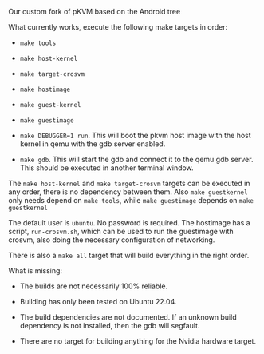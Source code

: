 Our custom fork of pKVM based on the Android tree

What currently works, execute the following make targets in order:

* `make tools`

* `make host-kernel`

* `make target-crosvm`

* `make hostimage`

* `make guest-kernel`

* `make guestimage`

* `make DEBUGGER=1 run`. This will boot the pkvm host image with the host kernel in qemu with the gdb server enabled.

* `make gdb`. This will start the gdb and connect it to the qemu gdb server. This should be executed in another terminal window.

The `make host-kernel` and `make target-crosvm` targets can be executed in any order, there is no dependency between them. Also `make guestkernel` only needs depend on `make tools`, while `make guestimage` depends on `make guestkernel`

The default user is `ubuntu`. No password is required. The hostimage has a script, `run-crosvm.sh`, which can be used to run the guestimage with crosvm, also doing the necessary configuration of networking.

There is also a `make all` target that will build everything in the right order.

What is missing:

* The builds are not necessarily 100% reliable.

* Building has only been tested on Ubuntu 22.04.

* The build dependencies are not documented. If an unknown build dependency is not installed, then the gdb will segfault.

* There are no target for building anything for the Nvidia hardware target.
